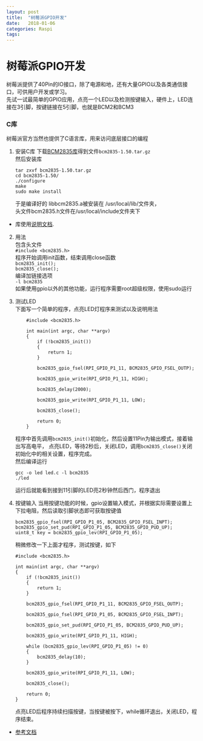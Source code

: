 ```yaml
---
layout: post
title:  "树莓派GPIO开发"
date:   2018-01-06
categories: Raspi
tags: 
---
```

# 树莓派GPIO开发

树莓派提供了40Pin的IO接口，除了电源和地，还有大量GPIO以及各类通信接口，可供用户开发或学习。  
先试一试最简单的GPIO应用，点亮一个LED以及检测按键输入，硬件上，LED连接在3引脚，按键链接在5引脚，也就是BCM2和BCM3  

### C库  

树莓派官方当然也提供了C语言库，用来访问底层接口的编程  
1. 安装C库
    下载[BCM2835库](http://www.airspayce.com/mikem/bcm2835/bcm2835-1.50.tar.gz)得到文件`bcm2835-1.50.tar.gz`  
    然后安装库
    ```
    tar zxvf bcm2835-1.50.tar.gz
    cd bcm2835-1.50/
    ./configure 
    make
    sudo make install
    ```
    于是编译好的 libbcm2835.a被安装在 /usr/local/lib/文件夹，  
    头文件bcm2835.h文件在/usr/local/include文件夹下
*    库使用[说明文档](http://www.airspayce.com/mikem/bcm2835/index.html).  
2. 用法  
    包含头文件  
    `#include <bcm2835.h>`  
    程序开始调用init函数，结束调用close函数  
    `bcm2835_init();`  
    `bcm2835_close();`  
    编译加链接选项  
    `-l bcm2835`  
    如果使用gpio以外的其他功能，运行程序需要root超级权限，使用sudo运行
3. 测试LED  
    下面写一个简单的程序，点亮LED灯程序来测试以及说明用法  

    ```
        #include <bcm2835.h>

        int main(int argc, char **argv)
        {
            if (!bcm2835_init())
            {
                return 1;
            }

            bcm2835_gpio_fsel(RPI_GPIO_P1_11, BCM2835_GPIO_FSEL_OUTP);

            bcm2835_gpio_write(RPI_GPIO_P1_11, HIGH);

            bcm2835_delay(2000);

            bcm2835_gpio_write(RPI_GPIO_P1_11, LOW);

            bcm2835_close();

            return 0;
        }  
    ```  
    
    程序中首先调用`bcm2835_init()`初始化，然后设置11Pin为输出模式，接着输出写高电平，
    点亮LED，等待2秒后，关闭LED，调用`bcm2835_close()`关闭初始化中的相关设置，程序完成。  
    然后编译运行  

    ```
    gcc -o led led.c -l bcm2835
    ./led
    ```  
    运行后就能看到接到11引脚的LED亮2秒钟然后西门，程序退出  
4. 按键输入
    当用按键功能的时候，gpio设置输入模式，并根据实际需要设置上下拉电阻，然后读取引脚状态即可获取按键值  
    
    ```
    bcm2835_gpio_fsel(RPI_GPIO_P1_05, BCM2835_GPIO_FSEL_INPT);
    bcm2835_gpio_set_pud(RPI_GPIO_P1_05, BCM2835_GPIO_PUD_UP);
    uint8_t key = bcm2835_gpio_lev(RPI_GPIO_P1_05);
    ```  
    
    稍微修改一下上面才程序，测试按键，如下  
    
    ```
    #include <bcm2835.h>

    int main(int argc, char **argv)
    {
        if (!bcm2835_init())
        {
            return 1;
        }

        bcm2835_gpio_fsel(RPI_GPIO_P1_11, BCM2835_GPIO_FSEL_OUTP);

        bcm2835_gpio_fsel(RPI_GPIO_P1_05, BCM2835_GPIO_FSEL_INPT);

        bcm2835_gpio_set_pud(RPI_GPIO_P1_05, BCM2835_GPIO_PUD_UP);

        bcm2835_gpio_write(RPI_GPIO_P1_11, HIGH);

        while (bcm2835_gpio_lev(RPI_GPIO_P1_05) != 0)
        {
            bcm2835_delay(10);
        }

        bcm2835_gpio_write(RPI_GPIO_P1_11, LOW);

        bcm2835_close();

        return 0;
    }
    ```

    点亮LED后程序持续扫描按键，当按键被按下，while循环退出，关闭LED，程序结束。

*   [参考文档](http://www.airspayce.com/mikem/bcm2835/)